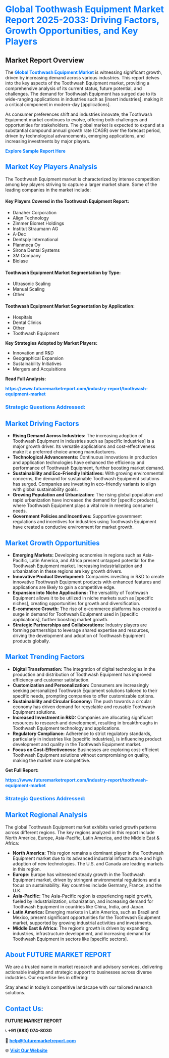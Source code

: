 <h1 style="color: #007BFF;">Global Toothwash Equipment Market Report 2025-2033: Driving Factors, Growth Opportunities, and Key Players</h1>

<section id="overview">
<h2>Market Report Overview</h2>
<p>The <a href="https://www.futuremarketreport.com/industry-report/toothwash-equipment-market" style="color: #007BFF; text-decoration: none;"><strong>Global Toothwash Equipment Market</strong></a> is witnessing significant growth, driven by increasing demand across various industries. This report delves into the key aspects of the Toothwash Equipment market, providing a comprehensive analysis of its current status, future potential, and challenges. The demand for Toothwash Equipment has surged due to its wide-ranging applications in industries such as [insert industries], making it a critical component in modern-day [applications].</p>
<p>As consumer preferences shift and industries innovate, the Toothwash Equipment market continues to evolve, offering both challenges and opportunities for stakeholders. The global market is expected to expand at a substantial compound annual growth rate (CAGR) over the forecast period, driven by technological advancements, emerging applications, and increasing investments by major players.</p>
</section>

<section id="overview">
<p><a href="https://www.futuremarketreport.com/request-sample/reportId=125134" style="color: #007BFF; text-decoration: none;"><strong>Explore Sample Report Here</strong></a></p>
</section>

<section id="key-players">
<h2 style="color: #007BFF;">Market Key Players Analysis</h2>
<p>The Toothwash Equipment market is characterized by intense competition among key players striving to capture a larger market share. Some of the leading companies in the market include:</p>
<h4>Key Players Covered in the Toothwash Equipment Report:</h4>
<ul><li>Danaher Corporation</li><li>Align Technology</li><li>Zimmer Biomet Holdings</li><li>Institut Straumann AG</li><li>A-Dec</li><li>Dentsply International</li><li>Planmeca Oy</li><li>Sirona Dental Systems</li><li>3M Company</li><li>Biolase</li></ul>
<h4>Toothwash Equipment Market Segmentation by Type:</h4>
<ul><li>Ultrasonic Scaling</li><li>Manual Scaling</li><li>Other</li></ul>

<h4>Toothwash Equipment Market Segmentation by Application:</h4>
<ul><li>Hospitals</li><li>Dental Clinics</li><li>Other</li><li>Toothwash Equipment</li></ul>
<p><strong>Key Strategies Adopted by Market Players:</strong></p>
<ul>
<li>Innovation and R&D</li>
<li>Geographical Expansion</li>
<li>Sustainability Initiatives</li>
<li>Mergers and Acquisitions</li>
</ul>
</section>

<section>
<p><strong>Read Full Analysis: </strong></p><a href="https://www.futuremarketreport.com/industry-report/toothwash-equipment-market" style="color: #007BFF; text-decoration: none;"><strong>https://www.futuremarketreport.com/industry-report/toothwash-equipment-market</strong></a>
<h3 style="color: #007BFF;">Strategic Questions Addressed:</h3>
</section>

<section id="driving-factors">
<h2 style="color: #007BFF;">Market Driving Factors</h2>
<ul>
<li><strong>Rising Demand Across Industries:</strong> The increasing adoption of Toothwash Equipment in industries such as [specific industries] is a major growth driver. Its versatile applications and cost-effectiveness make it a preferred choice among manufacturers.</li>
<li><strong>Technological Advancements:</strong> Continuous innovations in production and application technologies have enhanced the efficiency and performance of Toothwash Equipment, further boosting market demand.</li>
<li><strong>Sustainability and Eco-Friendly Initiatives:</strong> With growing environmental concerns, the demand for sustainable Toothwash Equipment solutions has surged. Companies are investing in eco-friendly variants to align with global sustainability goals.</li>
<li><strong>Growing Population and Urbanization:</strong> The rising global population and rapid urbanization have increased the demand for [specific products], where Toothwash Equipment plays a vital role in meeting consumer needs.</li>
<li><strong>Government Policies and Incentives:</strong> Supportive government regulations and incentives for industries using Toothwash Equipment have created a conducive environment for market growth.</li>
</ul>
</section>

<section id="growth-opportunities">
<h2 style="color: #007BFF;">Market Growth Opportunities</h2>
<ul>
<li><strong>Emerging Markets:</strong> Developing economies in regions such as Asia-Pacific, Latin America, and Africa present untapped potential for the Toothwash Equipment market. Increasing industrialization and urbanization in these regions are key growth drivers.</li>
<li><strong>Innovative Product Development:</strong> Companies investing in R&D to create innovative Toothwash Equipment products with enhanced features and applications are likely to gain a competitive edge.</li>
<li><strong>Expansion into Niche Applications:</strong> The versatility of Toothwash Equipment allows it to be utilized in niche markets such as [specific niches], creating opportunities for growth and diversification.</li>
<li><strong>E-commerce Growth:</strong> The rise of e-commerce platforms has created a surge in demand for Toothwash Equipment used in [specific applications], further boosting market growth.</li>
<li><strong>Strategic Partnerships and Collaborations:</strong> Industry players are forming partnerships to leverage shared expertise and resources, driving the development and adoption of Toothwash Equipment products globally.</li>
</ul>
</section>

<section id="trending-factors">
<h2 style="color: #007BFF;">Market Trending Factors</h2>
<ul>
<li><strong>Digital Transformation:</strong> The integration of digital technologies in the production and distribution of Toothwash Equipment has improved efficiency and customer satisfaction.</li>
<li><strong>Customization and Personalization:</strong> Consumers are increasingly seeking personalized Toothwash Equipment solutions tailored to their specific needs, prompting companies to offer customizable options.</li>
<li><strong>Sustainability and Circular Economy:</strong> The push towards a circular economy has driven demand for recyclable and reusable Toothwash Equipment solutions.</li>
<li><strong>Increased Investment in R&D:</strong> Companies are allocating significant resources to research and development, resulting in breakthroughs in Toothwash Equipment technology and applications.</li>
<li><strong>Regulatory Compliance:</strong> Adherence to strict regulatory standards, particularly in industries like [specific industries], is influencing product development and quality in the Toothwash Equipment market.</li>
<li><strong>Focus on Cost-Effectiveness:</strong> Businesses are exploring cost-efficient Toothwash Equipment solutions without compromising on quality, making the market more competitive.</li>
</ul>
</section>

<section>
<p><strong>Get Full Report: </strong></p><a href="https://www.futuremarketreport.com/industry-report/toothwash-equipment-market" style="color: #007BFF; text-decoration: none;"><strong>https://www.futuremarketreport.com/industry-report/toothwash-equipment-market</strong></a>
<h3 style="color: #007BFF;">Strategic Questions Addressed:</h3>
</section>


<section id="regional-analysis">
<h2 style="color: #007BFF;">Market Regional Analysis</h2>
<p>The global Toothwash Equipment market exhibits varied growth patterns across different regions. The key regions analyzed in this report include North America, Europe, Asia-Pacific, Latin America, and the Middle East & Africa:</p>
<ul>
<li><strong>North America:</strong> This region remains a dominant player in the Toothwash Equipment market due to its advanced industrial infrastructure and high adoption of new technologies. The U.S. and Canada are leading markets in this region.</li>
<li><strong>Europe:</strong> Europe has witnessed steady growth in the Toothwash Equipment market, driven by stringent environmental regulations and a focus on sustainability. Key countries include Germany, France, and the U.K.</li>
<li><strong>Asia-Pacific:</strong> The Asia-Pacific region is experiencing rapid growth, fueled by industrialization, urbanization, and increasing demand for Toothwash Equipment in countries like China, India, and Japan.</li>
<li><strong>Latin America:</strong> Emerging markets in Latin America, such as Brazil and Mexico, present significant opportunities for the Toothwash Equipment market, supported by growing industrial activities and investments.</li>
<li><strong>Middle East & Africa:</strong> The region’s growth is driven by expanding industries, infrastructure development, and increasing demand for Toothwash Equipment in sectors like [specific sectors].</li>
</ul>
</section>

<footer>
<h2 style="color: #007BFF;">About FUTURE MARKET REPORT</h2>
<p>We are a trusted name in market research and advisory services, delivering actionable insights and strategic support to businesses across diverse industries. Our expertise lies in offering:</p>

<p>Stay ahead in today’s competitive landscape with our tailored research solutions.</p>

<h2 style="color: #007BFF;">Contact Us:</h2>
<p><strong>FUTURE MARKET REPORT</strong></p>
<p>📞 <strong>+91 (883) 074-8030</strong></p>
<p>📧 <strong><a href="mailto:help@futuremarketreport.com" style="color: #007BFF;">help@futuremarketreport.com</a></strong></p>
<p>🌐 <strong><a href="https://www.futuremarketreport.com/" style="color: #007BFF;">Visit Our Website</a></strong></p>
</footer>